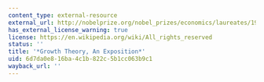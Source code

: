 ```yaml
---
content_type: external-resource
external_url: http://nobelprize.org/nobel_prizes/economics/laureates/1987/solow-lecture.html
has_external_license_warning: true
license: https://en.wikipedia.org/wiki/All_rights_reserved
status: ''
title: '*Growth Theory, An Exposition*'
uid: 6d7da0e8-16ba-4c1b-822c-5b1cc063b9c1
wayback_url: ''
---
```

